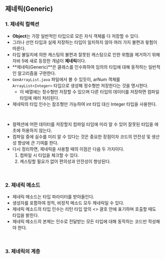 ## 제네릭(Generic)

### 1. 제네릭 컬렉션 

- **Object**는 가장 일반적인 타입으로 모든 자식 객체를 다 저장할 수 있다.
- 그러나 선언 타입과 실제 저장하는 타입이 일치하지 않아 여러 가지 불편과 윟험이 따른다.
- 타입 불일치에 의한 캐스팅의 불편과 잘못된 캐스팅으로 인한 위험을 제거하기 위해 자바 5에 새로 등장한 개념이 **제네릭**이다.
- **제네릭(Generic)**은 클래스를 인수화하여 임의의 타입에 대해 동작하는 일반적인 알고리즘을 구현한다.
- `GenArrayList.java` 파일에서 볼 수 있듯이, arNum 객체를 `ArrayList<Integer>` 타입으로 생성해 정수형만 저장한다는 것을 명시한다.
  - 이 배열에는 정수형만 저장할 수 있으며 다른 타입의 데이터를 저장하면 컴파일 타임에 에러 처리된다.
- 제네릭의 타입 인수는 참조형만 가능하여 int 타입 대신 Integer 타입을 사용한다. 

<br>

- 컬렉션에 어떤 데이터를 저장할지 컴파일 타임에 미리 알 수 있어 잘못된 타입을 애초에 허용하지 않는다.
- 컴파일 중에 실수를 미리 알 수 있다는 것은 중요한 장점이자 코드의 안전성 및 생산성 향상에 큰 기여를 한다. 
- 다시 정리하면, 제네릭을 사용할 때의 이점은 다음 두 가지이다.
  1. 컴파일 시 타입을 체크할 수 있다.
  2. 캐스팅할 필요가 없어 편의성과 안전성이 향상된다.

<br>

### 2. 제네릭 메소드

- 제네릭 메소드는 타입 파라미터를 받아들인다. 
- 생성자를 포함하여 정적, 비정적 메소드 모두 제네릭일 수 있다.
- 제네릭 메소드의 타입 인수는 리턴 타입 앞의 <> 괄호 안에 표기하며 호출할 때도 타입을 밝힌다. 
- 제네릭 메소드의 본체는 인수로 전달받는 모든 타입에 대해 동작하는 코드만 작성해야 한다. 

<br>

### 3. 제네릭의 계층